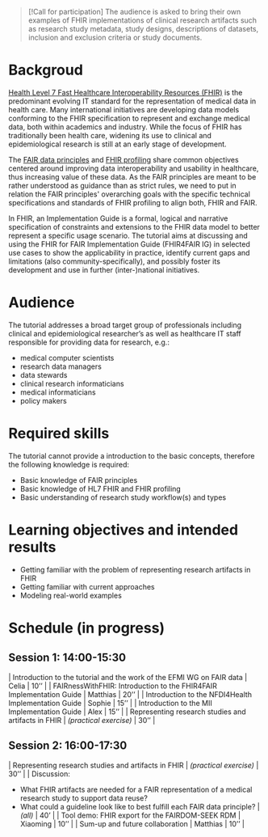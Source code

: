 > [!Call for participation]
> The audience is asked to bring their own examples of FHIR implementations of clinical research artifacts such as research study metadata, study designs, descriptions of datasets, inclusion and exclusion criteria or study documents.

# Backgroud
[Health Level 7 Fast Healthcare Interoperability Resources (FHIR)](https://www.hl7.org/fhir/) is the predominant evolving IT standard for the representation of medical data in health care. Many international initiatives are developing data models conforming to the FHIR specification to represent and exchange medical data, both within academics and industry. While the focus of FHIR has traditionally been health care, widening its use to clinical and epidemiological research is still at an early stage of development.

The [FAIR data principles](https://doi.org/10.1038/sdata.2016.18) and [FHIR profiling](https://hl7.org/FHIR/profiling.html) share common objectives centered around improving data interoperability and usability in healthcare, thus increasing value of these data. As the FAIR principles are meant to be rather understood as guidance than as strict rules, we need to put in relation the FAIR principles' overarching goals with the specific technical specifications and standards of FHIR profiling to align both, FHIR and FAIR.

In FHIR, an Implementation Guide is a formal, logical and narrative specification of constraints and extensions  to the FHIR data model to better represent a specific usage scenario. The tutorial aims at discussing and using the FHIR for FAIR Implementation Guide (FHIR4FAIR IG) in selected use cases to show the applicability in practice, identify current gaps and limitations (also community-specifically), and possibly foster its development and use in further (inter-)national initiatives.

# Audience
The tutorial addresses a broad target group of professionals including clinical and epidemiological researcher’s as well as healthcare IT staff responsible for providing data for research, e.g.:
- medical computer scientists
- research data managers
- data stewards
- clinical research informaticians
- medical informaticians
- policy makers

# Required skills
The tutorial cannot provide a introduction to the basic concepts, therefore the following knowledge is required:
- Basic knowledge of FAIR principles
- Basic knowledge of HL7 FHIR and FHIR profiling
- Basic understanding of research study workflow(s) and types

# Learning objectives and intended results
- Getting familiar with the problem of representing research artifacts in FHIR
- Getting familiar with current approaches
- Modeling real-world examples

# Schedule (in progress)
## Session 1: 14:00-15:30

| Introduction to the tutorial and the work of the EFMI WG on FAIR data | Celia | 10’’ |
| FAIRnessWithFHIR: Introduction to the FHIR4FAIR Implementation Guide | Matthias | 20’’ |
| Introduction to the NFDI4Health Implementation Guide | Sophie | 15’’ |
| Introduction to the MII Implementation Guide | Alex | 15’’ |
| Representing research studies and artifacts in FHIR | *(practical exercise)* | 30’’ |

## Session 2: 16:00-17:30

| Representing research studies and artifacts in FHIR | *(practical exercise)* | 30’’ |
| Discussion: 
- What FHIR artifacts are needed for a FAIR representation of a medical research study to support data reuse?
- What could a guideline look like to best fulfill each FAIR data principle? | *(all)* | 40’ |
| Tool demo: FHIR export for the FAIRDOM-SEEK RDM | Xiaoming | 10’’ |
| Sum-up and future collaboration | Matthias | 10’’ |


